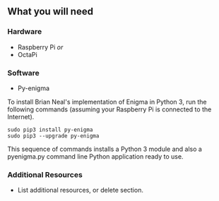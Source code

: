 ## What you will need

### Hardware

+ Raspberry Pi _or_
+ OctaPi

### Software

+ Py-enigma

To install Brian Neal's implementation of Enigma in Python 3, run the following commands (assuming your Raspberry Pi is connected to the Internet).

    sudo pip3 install py-enigma
    sudo pip3 --upgrade py-enigma

This sequence of commands installs a Python 3 module and also a pyenigma.py command line Python application ready to use.

### Additional Resources

+ List additional resources, or delete section.
